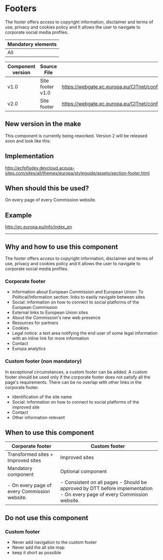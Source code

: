 # Footers

The footer offers access to copyright information, disclaimer and terms of use, privacy and cookies policy and It allows the user to navigate to corporate social media profiles.

| Mandatory elements |
|---|
| All |

|Component version | Source File | |
|---|---|---|
| v1.0 | Site footer v1.0 | https://webgate.ec.europa.eu/CITnet/confluence/display/NEXTEUROPA/Site+footer+v1.0 |
| v2.0 | Site footer | https://webgate.ec.europa.eu/CITnet/confluence/display/NEXTEUROPA/Site+footer |

## New version in the make

This component is currently being reworked. Version 2 will be released soon and look like this:

## Implementation

http://ecfpfisdev.devcloud.acquia-sites.com/sites/all/themes/europa/styleguide/assets/section-footer.html

## When should this be used?

On every page of every Commission website.

## Example

http://ec.europa.eu/info/index_en

---

## Why and how to use this component

The footer offers access to copyright information, disclaimer and terms of use, privacy and cookies policy and It allows the user to navigate to corporate social media profiles.

### Corporate footer

- Information about European Commission and European Union: To Political/Information section: links to easily navigate between sites
- Social: information on how to connect to social platforms of the European Commission
- External links to European Union sites
- About the Commission's new web presence
- Resources for partners
- Cookies
- Legal notice: a text area notifying the end user of some legal information with an inline link for more information     
- Contact
- Europa analytics

### Custom footer (non mandatory)

In exceptional circumstances, a custom footer can be added.
A custom footer should be used only if the corporate footer does not satisfy all the page's requirements.
There can be no overlap with other links in the corporate footer.

- Identification of the site name
- Social: information on how to connect to social platforms of the improved site
- Contact
- Other information relevant

## When to use this component

| Corporate footer | Custom footer |
|---|---|
| Transformed sites + Improved sites | Improved sites |
| Mandatory component	| Optional component |
| - On every page of every Commission website. | - Consistent on all pages - Should be approved by DTT before implementation - On every page of every Commission website. |

## Do not use this component

### Custom footer

- Never add navigation to the custom footer
- Never add the all site map
- keep it short as possible
